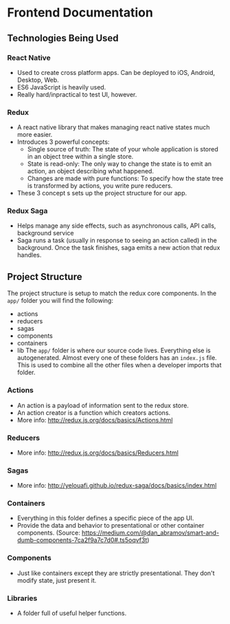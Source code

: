 # Frontend Documentation
## Technologies Being Used
### React Native
- Used to create cross platform apps. Can be deployed to iOS, Android, Desktop, Web.
- ES6 JavaScript is heavily used.
- Really hard/inpractical to test UI, however.

### Redux
- A react native library that makes managing react native states much more easier. 
- Introduces 3 powerful concepts: 
    - Single source of truth: The state of your whole application is stored in an object tree within a single store.
    - State is read-only: The only way to change the state is to emit an action, an object describing what happened.
    - Changes are made with pure functions: To specify how the state tree is transformed by actions, you write pure reducers.
- These 3 concept s sets up the project structure for our app.

### Redux Saga
- Helps manage any side effects, such as asynchronous calls, API calls, background service
- Saga runs a task (usually in response to seeing an action called) in the background. Once the task finishes, saga emits a new action that redux handles.

## Project Structure
The project structure is setup to match the redux core components. In the `app/` folder you will find the following:
- actions
- reducers
- sagas
- components
- containers
- lib
The `app/` folder is where our source code lives. Everything else is autogenerated.
Almost every one of these folders has an `index.js` file. This is used to combine all the other files when a developer imports that folder.

### Actions
- An action is a payload of information sent to the redux store.
- An action creator is a function which creators actions.
- More info: <http://redux.js.org/docs/basics/Actions.html>

### Reducers
- More info: <http://redux.js.org/docs/basics/Reducers.html>

### Sagas
- More info: <http://yelouafi.github.io/redux-saga/docs/basics/index.html>

### Containers
- Everything in this folder defines a specific piece of the app UI. 
- Provide the data and behavior to presentational or other container components. (Source: <https://medium.com/@dan_abramov/smart-and-dumb-components-7ca2f9a7c7d0#.ts5oqvf3t>)

### Components
- Just like containers except they are strictly presentational. They don't modify state, just present it.

### Libraries
- A folder full of useful helper functions.
